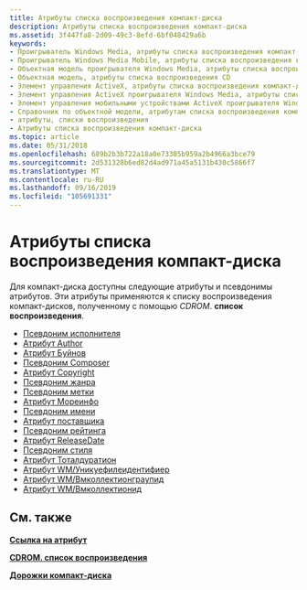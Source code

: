 ```yaml
---
title: Атрибуты списка воспроизведения компакт-диска
description: Атрибуты списка воспроизведения компакт-диска
ms.assetid: 3f447fa8-2d09-49c3-8efd-6bf048429a6b
keywords:
- Проигрыватель Windows Media, атрибуты списка воспроизведения компакт-дисков
- Проигрыватель Windows Media Mobile, атрибуты списка воспроизведения компакт-дисков
- Объектная модель проигрывателя Windows Media, атрибуты списка воспроизведения компакт-дисков
- Объектная модель, атрибуты списка воспроизведения CD
- Элемент управления ActiveX, атрибуты списка воспроизведения компакт-дисков
- Элемент управления ActiveX проигрывателя Windows Media, атрибуты списка воспроизведения компакт-дисков
- Элемент управления мобильными устройствами ActiveX проигрывателя Windows Media, атрибуты списка воспроизведения компакт-дисков
- Справочник по объектной модели, атрибутам списка воспроизведения компакт-дисков
- атрибуты, списки воспроизведения
- Атрибуты списка воспроизведения компакт-диска
ms.topic: article
ms.date: 05/31/2018
ms.openlocfilehash: 689b2b3b722a18a0e73305b959a2b4966a3bce79
ms.sourcegitcommit: 2d531328b6ed82d4ad971a45a5131b430c5866f7
ms.translationtype: MT
ms.contentlocale: ru-RU
ms.lasthandoff: 09/16/2019
ms.locfileid: "105691331"
---
```

# <a name="cd-playlist-attributes"></a>Атрибуты списка воспроизведения компакт-диска

Для компакт-диска доступны следующие атрибуты и псевдонимы атрибутов. Эти атрибуты применяются к списку воспроизведения компакт-дисков, полученному с помощью *CDROM*. **список воспроизведения**.

-   [Псевдоним исполнителя](author-attribute.md)
-   [Атрибут Author](author-attribute.md)
-   [Атрибут Буйнов](buynow-attribute.md)
-   [Псевдоним Composer](wm-composer-attribute.md)
-   [Атрибут Copyright](copyright-attribute.md)
-   [Псевдоним жанра](wm-genre-attribute.md)
-   [Псевдоним метки](wm-publisher-attribute.md)
-   [Атрибут Мореинфо](moreinfo-attribute.md)
-   [Псевдоним имени](title-attribute.md)
-   [Атрибут поставщика](provider-attribute.md)
-   [Псевдоним рейтинга](wm-providerrating-attribute.md)
-   [Атрибут ReleaseDate](releasedate-attribute.md)
-   [Псевдоним стиля](wm-providerstyle-attribute.md)
-   [Атрибут Тоталдуратион](totalduration-attribute.md)
-   [Атрибут WM/Уникуефилеидентифиер](wm-uniquefileidentifier-attribute.md)
-   [Атрибут WM/Вмколлектионграупид](wm-wmcollectiongroupid-attribute.md)
-   [Атрибут WM/Вмколлектионид](wm-wmcollectionid-attribute.md)

## <a name="related-topics"></a>См. также

<dl> <dt>

[**Ссылка на атрибут**](attribute-reference.md)
</dt> <dt>

[**CDROM. список воспроизведения**](cdrom-playlist.md)
</dt> <dt>

[**Дорожки компакт-диска**](cd-track-attributes.md)
</dt> </dl>

 

 




